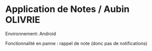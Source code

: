 # Application de Notes / Aubin OLIVRIE

Environnement: Android

Fonctionnalité en panne : rappel de note (donc pas de notifications)